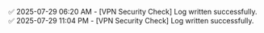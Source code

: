 ✅ 2025-07-29 06:20 AM - [VPN Security Check] Log written successfully.
✅ 2025-07-29 11:04 PM - [VPN Security Check] Log written successfully.
